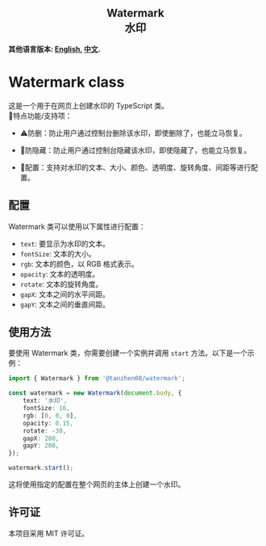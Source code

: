 <h2 align="center">Watermark<br/>水印</h2>

**其他语言版本: [English](https://github.com/lxfe/watermark/blob/main/README.md), [中文](https://github.com/lxfe/watermark/blob/main/README_zh.md).**

# Watermark class

这是一个用于在网页上创建水印的 TypeScript 类。
<br/>
🎈特点功能/支持项：
- ⚠️防删：防止用户通过控制台删除该水印，即使删除了，也能立马恢复。

- 👀防隐藏：防止用户通过控制台隐藏该水印，即使隐藏了，也能立马恢复。

- 🗽配置：支持对水印的文本、大小、颜色、透明度、旋转角度、间距等进行配置。

## 配置

Watermark 类可以使用以下属性进行配置：

- `text`: 要显示为水印的文本。
- `fontSize`: 文本的大小。
- `rgb`: 文本的颜色，以 RGB 格式表示。
- `opacity`: 文本的透明度。
- `rotate`: 文本的旋转角度。
- `gapX`: 文本之间的水平间距。
- `gapY`: 文本之间的垂直间距。

## 使用方法

要使用 Watermark 类，你需要创建一个实例并调用 `start` 方法。以下是一个示例：

```typescript
import { Watermark } from '@tanzhen08/watermark';

const watermark = new Watermark(document.body, {
    text: '水印',
    fontSize: 16,
    rgb: [0, 0, 0],
    opacity: 0.15,
    rotate: -30,
    gapX: 200,
    gapY: 200,
});

watermark.start();
```

这将使用指定的配置在整个网页的主体上创建一个水印。

## 许可证

本项目采用 MIT 许可证。
